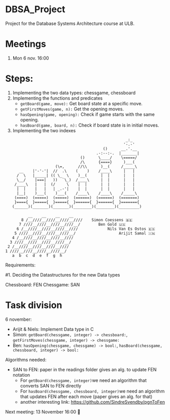 # DBSA_Project
Project for the Database Systems Architecture course at ULB.


# Meetings

1. Mon 6 nov. 16:00

# Steps:
1. Implementing the two data types: chessgame, chessboard
2. Implementing the functions and predicates
   - ```getBoard(game, move):``` Get board state at a specific move.
   - ```getFirstMoves(game, n):``` Get the opening moves.
   - ```hasOpening(game, opening):``` Check if game starts with the same opening.
   - ```hasBoard(game, board, n):``` Check if board state is in initial moves.
3. Implementing the two indexes

```
                                                     _:_
                                                    '-.-'
                                           ()      __.'.__
                                        .-:--:-.  |_______|
                                 ()      \____/    \=====/
                                 /\      {====}     )___(
                      (\=,      //\\      )__(     /_____\
      __    |'-'-'|  //  .\    (    )    /____\     |   |
     /  \   |_____| (( \_  \    )__(      |  |      |   |
     \__/    |===|   ))  `\_)  /____\     |  |      |   |
    /____\   |   |  (/     \    |  |      |  |      |   |
     |  |    |   |   | _.-'|    |  |      |  |      |   |
     |__|    )___(    )___(    /____\    /____\    /_____\
    (====)  (=====)  (=====)  (======)  (======)  (=======)
    }===={  }====={  }====={  }======{  }======{  }======={
   (______)(_______)(_______)(________)(________)(_________)

          __    __    __    __         
       8 /__////__////__////__////    Simon Coessens 🇧🇪
      7 ////__////__////__////__/        Ben Gold 🇺🇸
     6 /__////__////__////__////             Nils Van Es Ostos 🇪🇸
    5 ////__////__////__////__/                   Arijit Samal 🇮🇳
   4 /__////__////__////__////   
  3 ////__////__////__////__/    
 2 /__////__////__////__////   
1 ////__////__////__////__/   
   a  b  c  d  e  f  g  h

```

Requirements: 

#1. Deciding the Datastructures for the new Data types

Chessboard: FEN
Chessgame: SAN


# Task division 

6 november: 
   - Arijit & Niels: Implement Data type in C
   - Simon: ```getBoard(chessgame, integer) -> chessboard:```, ```getFirstMoves(chessgame, integer) -> chessgame:```
   - Ben: ```hasOpening(chessgame, chessgame) -> bool:```, ```hasBoard(chessgame, chessboard, integer) -> bool:```

Algorithms needed: 
   - SAN to FEN: paper in the readings folder gives an alg. to update FEN notation
        - For ```getBoard(chessgame, integer)```we need an algorithm that converts SAN to FEN directly
        - For ```hasBoard(chessgame, chessboard, integer)```we need an algorithm that updates FEN after each move (paper gives an alg. for that)
        - another interesting link: https://github.com/SindreSvendby/pgnToFen

Next meeting: 13 November 16:00 💯

